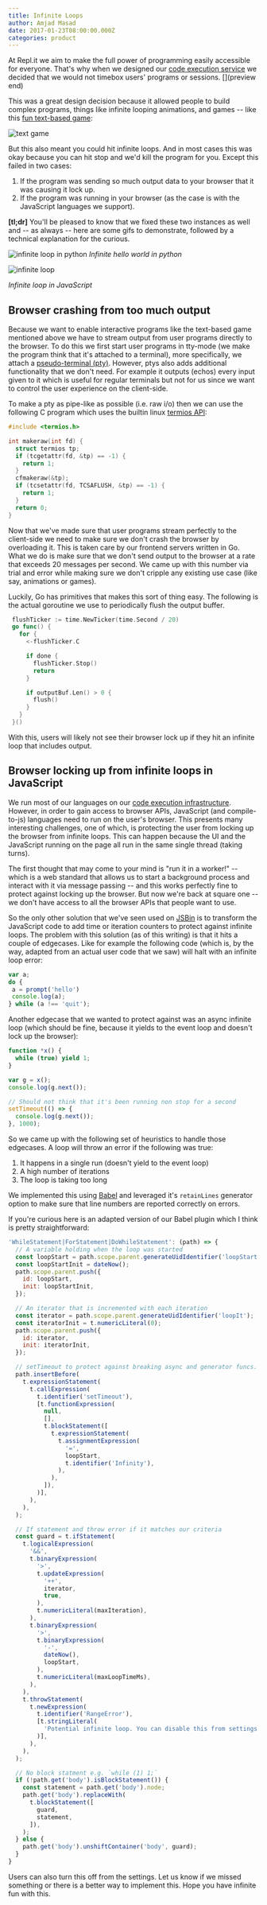 ```yaml
---
title: Infinite Loops
author: Amjad Masad
date: 2017-01-23T08:00:00.000Z
categories: product
---
```


At Repl.it we aim to make the full power of programming easily accessible for
everyone. That's why when we designed our [code execution service](/api) we decided that
we would not timebox users' programs or sessions. [](preview end)

This was a great design decision because it allowed people to build complex
programs, things like infinite looping animations, and games -- like this
[fun text-based game](https://repl.it/BybT/6):

![text game](https://blog.replit.com/images/blog/text-game.gif)

But this also meant you could hit infinite loops. And in most cases this was
okay because you can hit stop and we'd kill the program for you. Except this failed in
two cases:

1. If the program was sending so much output data to your browser that it was
causing it lock up.
2. If the program was running in your browser (as the case is with
the JavaScript languages we support).

**[tl;dr]** You'll be pleased to know that we fixed these two
instances as well and -- as always -- here are some gifs to demonstrate, followed by a technical
explanation for the curious.

![infinite loop in python](https://blog.replit.com/images/blog/infinite-loop.gif)
*Infinite hello world in python*

![infinite loop](https://blog.replit.com/images/blog/infinite-loop2.gif)

*Infinite loop in JavaScript*

## Browser crashing from too much output

Because we want to enable interactive programs like the text-based game
mentioned above we have to stream output from user programs directly to the
browser. To do this we first start user programs in tty-mode (we make the
program think that it's attached to a terminal), more specifically, we attach a
[pseudo-terminal (pty)](http://man7.org/linux/man-pages/man7/pty.7.html). However,
ptys also adds additional functionality that we don't need. For example it
outputs (echos) every input given to it which is useful for regular terminals
but not for us since we want to control the user experience on the client-side.

To make a pty as pipe-like as possible (i.e. raw i/o) then we can use the
following C program which uses the builtin linux [termios
API](http://man7.org/linux/man-pages/man3/termios.3.html):


```c
#include <termios.h>

int makeraw(int fd) {
  struct termios tp;
  if (tcgetattr(fd, &tp) == -1) {
    return 1;
  }
  cfmakeraw(&tp);
  if (tcsetattr(fd, TCSAFLUSH, &tp) == -1) {
    return 1;
  }
  return 0;
}
```

Now that we've made sure that user programs stream perfectly to the client-side
we need to make sure we don't crash the browser by overloading it. This is
taken care by our frontend servers written in Go. What we do is make sure
that we don't send output to the browser at a rate that exceeds 20 messages per
second. We came up with this number via trial and error while making sure we
don't cripple any existing use case (like say, animations or games).

Luckily, Go has primitives that makes this sort of thing easy. The following is
the actual goroutine we use to periodically flush the output buffer.

```go
 flushTicker := time.NewTicker(time.Second / 20)
 go func() {
   for {
     <-flushTicker.C

     if done {
       flushTicker.Stop()
       return
     }

     if outputBuf.Len() > 0 {
       flush()
     }
   }
 }()
```

With this, users will likely not see their browser lock up if they hit an
infinite loop that includes output.

## Browser locking up from infinite loops in JavaScript

We run most of our languages on our [code execution
infrastructure](https://repl.it/api). However, in order to gain access to
browser APIs, JavaScript (and compile-to-js) languages need to run on the user's
browser. This presents many interesting challenges, one of which, is protecting
the user from locking up the browser from infinite loops. This can happen
because the UI and the JavaScript running on the page all run in the same single
thread (taking turns).

The first thought that may come to your mind is "run it in a worker!" -- which
is a web standard that allows us to start a background process and interact with
it via message passing -- and this works perfectly fine to protect against
locking up the browser. But now we're back at square one -- we don't have access
to all the browser APIs that people want to use.

So the only other solution that we've seen used on [JSBin](https://jsbin.com)
is to transform the JavaScript code to add time or iteration counters to protect
against infinite loops. The problem with this solution (as of this writing) is
that it hits a couple of edgecases. Like for example the following code (which
is, by the way, adapted from an actual user code that we saw) will halt with an infinite loop error:

```js
var a;
do {
 a = prompt('hello')
 console.log(a);
} while (a !== 'quit');
```

Another edgecase that we wanted to protect against was an async
infinite loop (which should be fine, because it yields to the event loop and
doesn't lock up the browser):

```javascript
function *x() {
  while (true) yield 1;
}

var g = x();
console.log(g.next());

// Should not think that it's been running non stop for a second
setTimeout(() => {
  console.log(g.next());
}, 1000);
```

So we came up with the following set of heuristics to handle those edgecases. A loop will throw an
error if the following was true:

1. It happens in a single run (doesn't yield to the event loop)
2. A high number of iterations
3. The loop is taking too long

We implemented this using [Babel](http://babeljs.io/) and leveraged it's
`retainLines` generator option to make sure that line numbers are reported
correctly on errors.

If you're curious here is an adapted version of our Babel plugin which I think
is pretty straightforward:

```javascript
'WhileStatement|ForStatement|DoWhileStatement': (path) => {
  // A variable holding when the loop was started
  const loopStart = path.scope.parent.generateUidIdentifier('loopStart');
  const loopStartInit = dateNow();
  path.scope.parent.push({
    id: loopStart,
    init: loopStartInit,
  });

  // An iterator that is incremented with each iteration
  const iterator = path.scope.parent.generateUidIdentifier('loopIt');
  const iteratorInit = t.numericLiteral(0);
  path.scope.parent.push({
    id: iterator,
    init: iteratorInit,
  });

  // setTimeout to protect against breaking async and generator funcs.
  path.insertBefore(
    t.expressionStatement(
      t.callExpression(
        t.identifier('setTimeout'),
        [t.functionExpression(
          null,
          [],
          t.blockStatement([
            t.expressionStatement(
              t.assignmentExpression(
                '=',
                loopStart,
                t.identifier('Infinity'),
              ),
            ),
          ]),
        )],
      ),
    ),
  );

  // If statement and throw error if it matches our criteria
  const guard = t.ifStatement(
    t.logicalExpression(
      '&&',
      t.binaryExpression(
        '>',
        t.updateExpression(
          '++',
          iterator,
          true,
        ),
        t.numericLiteral(maxIteration),
      ),
      t.binaryExpression(
        '>',
        t.binaryExpression(
          '-',
          dateNow(),
          loopStart,
        ),
        t.numericLiteral(maxLoopTimeMs),
      ),
    ),
    t.throwStatement(
      t.newExpression(
        t.identifier('RangeError'),
        [t.stringLiteral(
          'Potential infinite loop. You can disable this from settings.',
        )],
      ),
    ),
  );

  // No block statment e.g. `while (1) 1;`
  if (!path.get('body').isBlockStatement()) {
    const statement = path.get('body').node;
    path.get('body').replaceWith(
      t.blockStatement([
        guard,
        statement,
      ]),
    );
  } else {
    path.get('body').unshiftContainer('body', guard);
  }
}
```

Users can also turn this off from the settings. Let us know if we missed
something or there is a better way to implement this. Hope you have infinite fun
with this.